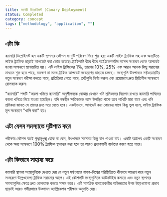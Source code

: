 ```yaml
---
title: কনেরী ডিপ্লোইমন্ট (Canary Deployment)
status: Completed
category: concept
tags: ["methodology", "application", ""]
---
```


## এটা কি

ক্যানারি ডিপ্লোইমন্ট হল একটি স্থাপনার কৌশল যা দুটি পরিবেশ দিয়ে শুরু হয়:
একটি লাইভ ট্র্যাফিক সহ এবং অন্যটিতে লাইভ ট্র্যাফিক ছাড়াই আপডেট করা কোড রয়েছে৷
ট্র্যাফিকটি ধীরে ধীরে অ্যাপ্লিকেশনটির আসল সংস্করণ থেকে আপডেট হওয়া সংস্করণে স্থানান্তরিত হয়।
এটি লাইভ ট্রাফিকের 1%, তারপর 10%, 25% এবং আরও অনেক কিছু সরানোর মাধ্যমে শুরু হতে পারে,
যতক্ষণ না সমস্ত ট্রাফিক আপডেট সংস্করণের মাধ্যমে চলছে।
সংস্থাগুলি উত্পাদনে সফ্টওয়্যারটির নতুন সংস্করণ পরীক্ষা করতে পারে, প্রতিক্রিয়া পেতে পারে,
ত্রুটিগুলি নির্ণয় করুন এবং প্রয়োজনে দ্রুত স্থিতিশীল সংস্করণে রোলব্যাক করুন৷

"ক্যানারি" শব্দটি "কয়লা খনিতে ক্যানারি" অনুশীলনকে বোঝায়
যেখানে খনি শ্রমিকদের নিরাপদ রাখতে ক্যানারি পাখিদের কয়লা খনিতে নিয়ে যাওয়া হয়েছিল।
যদি গন্ধহীন ক্ষতিকারক গ্যাস উপস্থিত থাকে তবে পাখিটি মারা যাবে এবং খনি শ্রমিকরা জানত যে তাদের দ্রুত সরে যেতে হবে।
একইভাবে, আপডেট করা কোডের সাথে কিছু ভুল হলে, লাইভ ট্র্যাফিক মূল সংস্করণে "খালি করা" হয়।

## এটা যেসব সমস্যাতে দৃষ্টিপাত করে

পরীক্ষার কৌশল যতই পুঙ্খানুপুঙ্খ হোক না কেন, উৎপাদনে সবসময় কিছু বাগ পাওয়া যায়।
একটি অ্যাপের একটি সংস্করণ থেকে অন্য সংস্করণে 100% ট্র্যাফিক স্থানান্তর করা হলে তা আরও প্রভাবশালী ব্যর্থতার কারণ হতে পারে।

## এটা কিভাবে সাহায্য করে

ক্যানারি স্থাপনা সংস্থাগুলিকে দেখতে দেয় যে নতুন সফ্টওয়্যার বাস্তব-বিশ্বের পরিস্থিতিতে কীভাবে আচরণ করে
নতুন সংস্করণে উল্লেখযোগ্য ট্রাফিক সরানোর আগে।
এই কৌশলটি সংস্থাগুলিকে ডাউনটাইম কমাতে এবং নতুন স্থাপনার সমস্যাগুলির ক্ষেত্রে দ্রুত রোলব্যাক করতে সক্ষম করে।
এটি সামগ্রিক ব্যবহারকারীর অভিজ্ঞতার উপর উল্লেখযোগ্য প্রভাব ছাড়াই আরও গভীরভাবে উত্পাদন অ্যাপ্লিকেশন পরীক্ষার অনুমতি দেয়।
